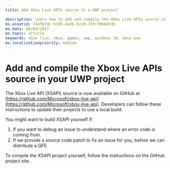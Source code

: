 ```yaml
---
title: Add Xbox Live APIs source to a UWP project

description: Learn how to add and compile the Xbox Live APIs source in your UWP project.
ms.assetid: 744f87dc-510b-4a26-b2c0-74fc70b8453b
ms.date: 04/04/2017
ms.topic: article
keywords: xbox live, xbox, games, uwp, windows 10, xbox one
ms.localizationpriority: medium
---
```

# Add and compile the Xbox Live APIs source in your UWP project

The Xbox Live API (XSAPI) source is now available on GitHub at [https://github.com/Microsoft/xbox-live-api](https://github.com/Microsoft/xbox-live-api). Developers can follow these instructions to update their projects to use a local build.

You might want to build XSAPI yourself if:
1. If you want to debug an issue to understand where an error code is coming from.
1. If we provide a source code patch to fix an issue for you, before we can distribute a QFE.

To compile the XSAPI project yourself, follow the instructions on the GitHub project site.
